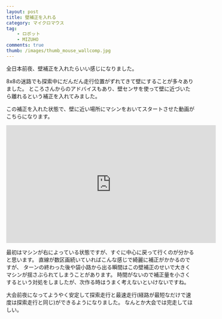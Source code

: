 ```yaml
---
layout: post
title: 壁補正を入れる
category: マイクロマウス
tag:
    - ロボット
    - MIZUHO
comments: true
thumb: /images/thumb_mouse_wallcomp.jpg
---
```

全日本前夜、壁補正を入れたらいい感じになりました。


8x8の迷路でも探索中にだんだん走行位置がずれてきて壁にすることが多々ありました。
ところさんからのアドバイスもあり、壁センサを使って壁に近づいたら離れるという補正を入れてみました。

この補正を入れた状態で、壁に近い場所にマシンをおいてスタートさせた動画がこちらになります。

<iframe width="560" height="315" src="https://www.youtube.com/embed/TZQIa6gobQE" frameborder="0" allowfullscreen></iframe>

最初はマシンが右によっている状態ですが、すぐに中心に戻って行くのが分かると思います。
直線が数区画続いていればこんな感じで綺麗に補正がかかるのですが、
ターンの終わった後や袋小路から出る瞬間はこの壁補正のせいで大きくマシンが揺さぶられてしまうことがあります。
時間がないので補正量を小さくするという対処をしましたが、次作る時はうまく考えないといけないですね。

大会前夜になってようやく安定して探索走行と最速走行(経路が最短なだけで速度は探索走行と同じ)ができるようになりました。
なんとか大会では完走してほしい。